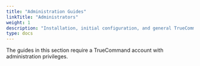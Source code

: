 ```yaml
---
title: "Administration Guides"
linkTitle: "Administrators"
weight: 1
description: "Installation, initial configuration, and general TrueCommand administration guides"
type: docs
---
```


The guides in this section require a TrueCommand account with administration privileges.